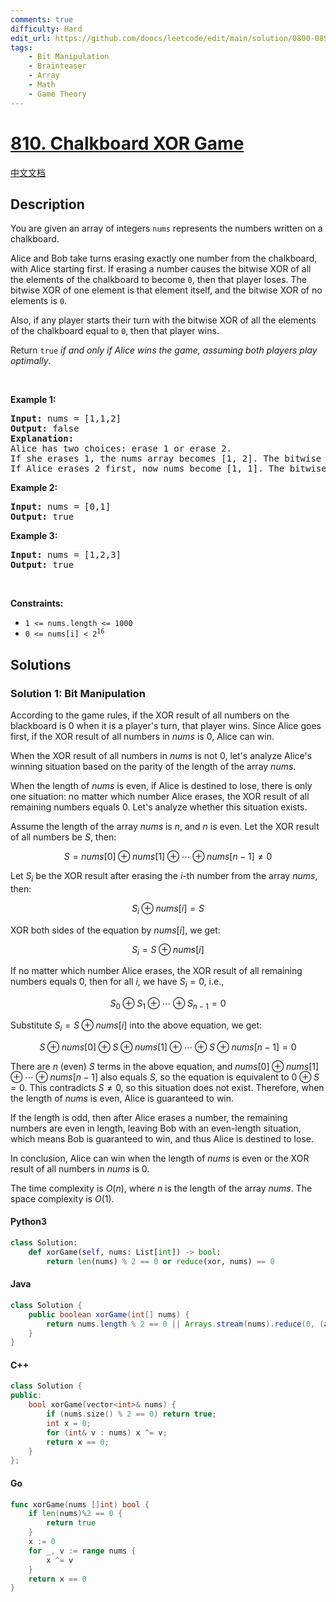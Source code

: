 ```yaml
---
comments: true
difficulty: Hard
edit_url: https://github.com/doocs/leetcode/edit/main/solution/0800-0899/0810.Chalkboard%20XOR%20Game/README_EN.md
tags:
    - Bit Manipulation
    - Brainteaser
    - Array
    - Math
    - Game Theory
---
```


<!-- problem:start -->

# [810. Chalkboard XOR Game](https://leetcode.com/problems/chalkboard-xor-game)

[中文文档](/solution/0800-0899/0810.Chalkboard%20XOR%20Game/README.md)

## Description

<!-- description:start -->

<p>You are given an array of integers <code>nums</code> represents the numbers written on a chalkboard.</p>

<p>Alice and Bob take turns erasing exactly one number from the chalkboard, with Alice starting first. If erasing a number causes the bitwise XOR of all the elements of the chalkboard to become <code>0</code>, then that player loses. The bitwise XOR of one element is that element itself, and the bitwise XOR of no elements is <code>0</code>.</p>

<p>Also, if any player starts their turn with the bitwise XOR of all the elements of the chalkboard equal to <code>0</code>, then that player wins.</p>

<p>Return <code>true</code> <em>if and only if Alice wins the game, assuming both players play optimally</em>.</p>

<p>&nbsp;</p>
<p><strong class="example">Example 1:</strong></p>

<pre>
<strong>Input:</strong> nums = [1,1,2]
<strong>Output:</strong> false
<strong>Explanation:</strong>
Alice has two choices: erase 1 or erase 2.
If she erases 1, the nums array becomes [1, 2]. The bitwise XOR of all the elements of the chalkboard is 1 XOR 2 = 3. Now Bob can remove any element he wants, because Alice will be the one to erase the last element and she will lose.
If Alice erases 2 first, now nums become [1, 1]. The bitwise XOR of all the elements of the chalkboard is 1 XOR 1 = 0. Alice will lose.
</pre>

<p><strong class="example">Example 2:</strong></p>

<pre>
<strong>Input:</strong> nums = [0,1]
<strong>Output:</strong> true
</pre>

<p><strong class="example">Example 3:</strong></p>

<pre>
<strong>Input:</strong> nums = [1,2,3]
<strong>Output:</strong> true
</pre>

<p>&nbsp;</p>
<p><strong>Constraints:</strong></p>

<ul>
	<li><code>1 &lt;= nums.length &lt;= 1000</code></li>
	<li><code>0 &lt;= nums[i] &lt; 2<sup>16</sup></code></li>
</ul>

<!-- description:end -->

## Solutions

<!-- solution:start -->

### Solution 1: Bit Manipulation

According to the game rules, if the XOR result of all numbers on the blackboard is $0$ when it is a player's turn, that player wins. Since Alice goes first, if the XOR result of all numbers in $\textit{nums}$ is $0$, Alice can win.

When the XOR result of all numbers in $\textit{nums}$ is not $0$, let's analyze Alice's winning situation based on the parity of the length of the array $\textit{nums}$.

When the length of $\textit{nums}$ is even, if Alice is destined to lose, there is only one situation: no matter which number Alice erases, the XOR result of all remaining numbers equals $0$. Let's analyze whether this situation exists.

Assume the length of the array $\textit{nums}$ is $n$, and $n$ is even. Let the XOR result of all numbers be $S$, then:

$$
S = \textit{nums}[0] \oplus \textit{nums}[1] \oplus \cdots \oplus \textit{nums}[n-1] \neq 0
$$

Let $S_i$ be the XOR result after erasing the $i$-th number from the array $\textit{nums}$, then:

$$
S_i \oplus \textit{nums}[i] = S
$$

XOR both sides of the equation by $\textit{nums}[i]$, we get:

$$
S_i = S \oplus \textit{nums}[i]
$$

If no matter which number Alice erases, the XOR result of all remaining numbers equals $0$, then for all $i$, we have $S_i = 0$, i.e.,

$$
S_0 \oplus S_1 \oplus \cdots \oplus S_{n-1} = 0
$$

Substitute $S_i = S \oplus \textit{nums}[i]$ into the above equation, we get:

$$
S \oplus \textit{nums}[0] \oplus S \oplus \textit{nums}[1] \oplus \cdots \oplus S \oplus \textit{nums}[n-1] = 0
$$

There are $n$ (even) $S$ terms in the above equation, and $\textit{nums}[0] \oplus \textit{nums}[1] \oplus \cdots \oplus \textit{nums}[n-1]$ also equals $S$, so the equation is equivalent to $0 \oplus S = 0$. This contradicts $S \neq 0$, so this situation does not exist. Therefore, when the length of $\textit{nums}$ is even, Alice is guaranteed to win.

If the length is odd, then after Alice erases a number, the remaining numbers are even in length, leaving Bob with an even-length situation, which means Bob is guaranteed to win, and thus Alice is destined to lose.

In conclusion, Alice can win when the length of $\textit{nums}$ is even or the XOR result of all numbers in $\textit{nums}$ is $0$.

The time complexity is $O(n)$, where $n$ is the length of the array $\textit{nums}$. The space complexity is $O(1)$.

<!-- tabs:start -->

#### Python3

```python
class Solution:
    def xorGame(self, nums: List[int]) -> bool:
        return len(nums) % 2 == 0 or reduce(xor, nums) == 0
```

#### Java

```java
class Solution {
    public boolean xorGame(int[] nums) {
        return nums.length % 2 == 0 || Arrays.stream(nums).reduce(0, (a, b) -> a ^ b) == 0;
    }
}
```

#### C++

```cpp
class Solution {
public:
    bool xorGame(vector<int>& nums) {
        if (nums.size() % 2 == 0) return true;
        int x = 0;
        for (int& v : nums) x ^= v;
        return x == 0;
    }
};
```

#### Go

```go
func xorGame(nums []int) bool {
	if len(nums)%2 == 0 {
		return true
	}
	x := 0
	for _, v := range nums {
		x ^= v
	}
	return x == 0
}
```

<!-- tabs:end -->

<!-- solution:end -->

<!-- problem:end -->

